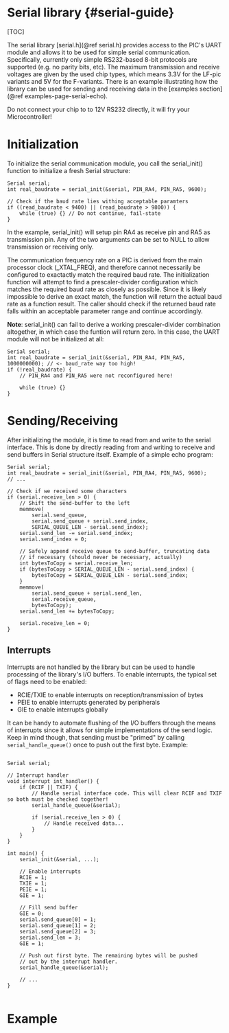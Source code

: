 Serial library                   {#serial-guide}
==============

[TOC]

The serial library [serial.h](@ref serial.h) provides access to the PIC's UART module and allows it to be used for simple serial communication. Specifically, currently only simple RS232-based 8-bit protocols are supported (e.g. no parity bits, etc). The maximum transmission and receive voltages are given by the used chip types, which means 3.3V for the LF-pic variants and 5V for the F-variants. There is an example illustrating how the library can be used for sending and receiving data in the [examples section](@ref examples-page-serial-echo).

Do not connect your chip to to 12V RS232 directly, it will fry your Microcontroller!


# Initialization

To initialize the serial communication module, you call the serial_init() function to initialize a fresh Serial structure:

~~~~~~~~~~~~~~~~~{.c}
Serial serial;
int real_baudrate = serial_init(&serial, PIN_RA4, PIN_RA5, 9600);

// Check if the baud rate lies withing acceptable paramters
if ((read_baudrate < 9400) || (read_baudrate > 9800)) {
    while (true) {} // Do not continue, fail-state
}
~~~~~~~~~~~~~~~~~

In the example, serial_init() will setup pin RA4 as receive pin and RA5 as transmission pin. Any of the two arguments can be set to NULL to allow transmission or receiving only.

The communication frequency rate on a PIC is derived from the main processor clock (_XTAL_FREQ), and therefore cannot necessarily be configured to exactactly match the required baud rate. The initialization function will attempt to find a prescaler-divider configuration which matches the required baud rate as closely as possible. Since it is likely impossible to derive an exact match, the function will return the actual baud rate as a function result. The caller should check if the returned baud rate falls within an acceptable parameter range and continue accordingly.

**Note**: serial_init() can fail to derive a working prescaler-divider combination altogether, in which case the funtion will return zero. In this case, the UART module will not be initialized at all:

~~~~~~~~~~~~~~~~~{.c}
Serial serial;
int real_baudrate = serial_init(&serial, PIN_RA4, PIN_RA5, 1000000000); // <- baud_rate way too high!
if (!real_baudrate) {
    // PIN_RA4 and PIN_RA5 were not reconfigured here!
    
    while (true) {}
}
~~~~~~~~~~~~~~~~~


# Sending/Receiving

After initializing the module, it is time to read from and write to the serial interface. This is done by directly reading from and writing to receive and send buffers in Serial structure itself. Example of a simple echo program:

~~~~~~~~~~~~~~~~~{.c}
Serial serial;
int real_baudrate = serial_init(&serial, PIN_RA4, PIN_RA5, 9600);
// ...

// Check if we received some characters
if (serial.receive_len > 0) {
    // Shift the send-buffer to the left
    memmove(
        serial.send_queue,
        serial.send_queue + serial.send_index,
        SERIAL_QUEUE_LEN - serial.send_index);
    serial.send_len -= serial.send_index;
    serial.send_index = 0;

    // Safely append receive queue to send-buffer, truncating data
    // if necessary (should never be necessary, actually)
    int bytesToCopy = serial.receive_len;
    if (bytesToCopy > SERIAL_QUEUE_LEN - serial.send_index) {
        bytesToCopy = SERIAL_QUEUE_LEN - serial.send_index;
    }
    memmove(
        serial.send_queue + serial.send_len,
        serial.receive_queue,
        bytesToCopy);
    serial.send_len += bytesToCopy;

    serial.receive_len = 0;
}

~~~~~~~~~~~~~~~~~


## Interrupts

Interrupts are not handled by the library but can be used to handle processing of the library's I/O buffers. To enable interrupts, the typical set of flags need to be enabled:

* RCIE/TXIE to enable interrupts on reception/transmission of bytes
* PEIE to enable interrupts generated by peripherals
* GIE to enable interrupts globally

It can be handy to automate flushing of the I/O buffers through the means of interrupts since it allows for simple implementations of the send logic. Keep in mind though, that sending must be "primed" by calling `serial_handle_queue()` once to push out the first byte. Example:

~~~~~~~~~~~~~~~~~~~~~{.c}

Serial serial;

// Interrupt handler
void interrupt int_handler() {
    if (RCIF || TXIF) {
        // Handle serial interface code. This will clear RCIF and TXIF so both must be checked together!
        serial_handle_queue(&serial);
        
        if (serial.receive_len > 0) {
            // Handle received data...
        }
    }
}

int main() {
    serial_init(&serial, ...);

    // Enable interrupts
    RCIE = 1;
    TXIE = 1;
    PEIE = 1;
    GIE = 1;

    // Fill send buffer
    GIE = 0;
    serial.send_queue[0] = 1;
    serial.send_queue[1] = 2;
    serial.send_queue[2] = 3;
    serial.send_len = 3;
    GIE = 1;

    // Push out first byte. The remaining bytes will be pushed 
    // out by the interrupt handler.
    serial_handle_queue(&serial);

    // ...
}


~~~~~~~~~~~~~~~~~~~~~

# Example